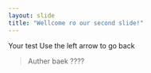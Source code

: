 ```yaml
---
layout: slide
title: "Wellcome ro our second slide!"
---
```

Your test
Use the left arrow to go back

>Auther baek 
????
